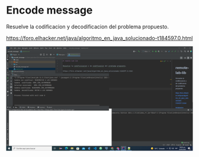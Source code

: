 # Encode message

Resuelve la codificacion y decodificacion del problema propuesto.

https://foro.elhacker.net/java/algoritmo_en_java_solucionado-t184597.0.html




![](consoleRun.png)




